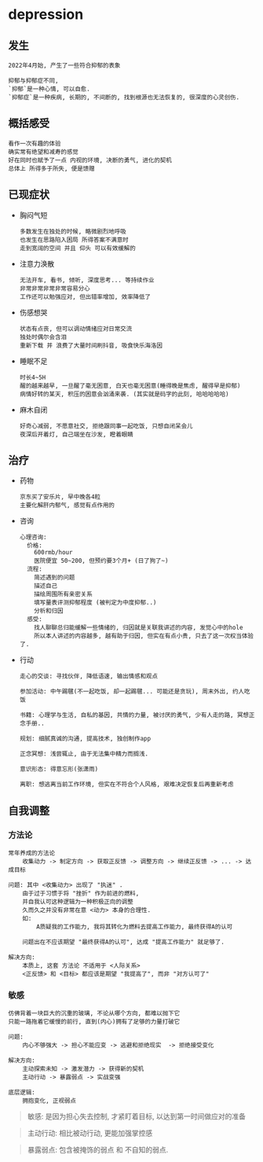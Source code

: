 # depression

## 发生

    2022年4月始, 产生了一些符合抑郁的表象

    抑郁与抑郁症不同, 
    `抑郁`是一种心情, 可以自愈.
    `抑郁症`是一种疾病, 长期的, 不间断的, 找到根源也无法恢复的, 很深度的心灵创伤.

## 概括感受

    看作一次有趣的体验
    确实常有绝望和减寿的感觉
    好在同时也赋予了一点 内视的环境, 决断的勇气, 进化的契机
    总体上 所得多于所失, 便是馈赠

## 已现症状

- 胸闷气短

      多数发生在独处的时候, 略微剧烈地呼吸
      也发生在思路陷入困局 所得答案不满意时
      走到宽阔的空间 并且 仰头 可以有效缓解的

- 注意力涣散

      无法开车, 看书, 倾听, 深度思考... 等持续作业
      非常非常非常非常容易分心
      工作还可以勉强应对, 但出错率增加, 效率降低了

- 伤感想哭

      状态有点丧, 但可以调动情绪应对日常交流
      独处时偶尔会含泪
      重新下载 并 浪费了大量时间刷抖音, 吸食快乐海洛因

- 睡眠不足

      时长4~5H
      醒的越来越早, 一旦醒了毫无困意, 白天也毫无困意(睡得晚是焦虑, 醒得早是抑郁)
      病情好转的某天, 积压的困意会汹涌来袭. (其实就是码字的此刻, 哈哈哈哈哈)

- 麻木自闭

      好奇心减弱, 不愿意社交, 拒绝跟同事一起吃饭, 只想自闭呆会儿
      夜深后开着灯, 自己端坐在沙发, 瞪着眼睛

## 治疗

- 药物
  
      京东买了安乐片, 早中晚各4粒
      主要化解肝内郁气, 感觉有点作用的

- 咨询

      心理咨询: 
        价格: 
          600rmb/hour 
          医院便宜 50~200, 但预约要3个月+ (日了狗了~)
        流程: 
          简述遇到的问题
          描述自己
          描绘周围所有亲密关系
          填写量表评测抑郁程度 (被判定为中度抑郁..)
          分析和归因
        感受:
          找人聊聊总归能缓解一些情绪的, 归因就是关联我讲述的内容, 发觉心中的hole
          所以本人讲述的内容越多, 越有助于归因, 但实在有点小贵, 只去了这一次权当体验了.

- 行动

      走心的交谈: 寻找伙伴, 降低语速, 输出情感和观点

      参加活动: 中午踢毽(不一起吃饭, 却一起踢毽... 可能还是贪玩), 周末外出, 约人吃饭

      书籍: 心理学与生活, 自私的基因, 共情的力量, 被讨厌的勇气, 少有人走的路, 冥想正念手册..

      规划: 细腻真诚的沟通, 提高技术, 独创制作app

      正念冥想: 浅尝辄止, 由于无法集中精力而搁浅.

      意识形态: 得意忘形(张潇雨)

      离职: 想逃离当前工作环境, 但实在不符合个人风格, 艰难决定恢复后再重新考虑

## 自我调整

### 方法论

    常年养成的方法论 
        收集动力 -> 制定方向 -> 获取正反馈 -> 调整方向 -> 继续正反馈 -> ... -> 达成目标

    问题: 其中 <收集动力> 出现了 "执迷" .
        由于过于习惯于将 "挫折" 作为前进的燃料, 
        并自我认可这种逻辑为一种积极正向的调整
        久而久之并没有非常在意 <动力> 本身的合理性.
        如: 
            A质疑我的工作能力, 我将其转化为燃料去提高工作能力, 最终获得A的认可

        问题出在不应该期望 "最终获得A的认可", 达成 "提高工作能力" 就足够了.

    解决方向:
        本质上, 这套 方法论 不适用于 <人际关系>
        <正反馈> 和 <目标> 都应该是期望 "我提高了", 而非 "对方认可了"

### 敏感

    仿佛背着一块巨大的沉重的玻璃, 不论从哪个方向, 都难以抛下它
    只能一路拖着它缓慢的前行, 直到(内心)拥有了足够的力量打破它

    问题:
        内心不够强大 -> 担心不能应变 -> 逃避和拒绝现实  -> 拒绝接受变化

    解决方向:
        主动探索未知 -> 激发潜力 -> 获得新的契机
        主动行动 -> 暴露弱点 -> 实战变强

    底层逻辑:
        拥抱变化, 正视弱点

> 敏感: 是因为担心失去控制, 才紧盯着目标, 以达到第一时间做应对的准备

> 主动行动: 相比被动行动, 更能加强掌控感

> 暴露弱点: 包含被掩饰的弱点 和 不自知的弱点.

